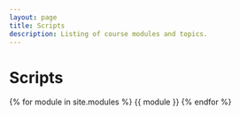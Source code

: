 ```yaml
---
layout: page
title: Scripts
description: Listing of course modules and topics.
---
```


# Scripts

{% for module in site.modules %}
{{ module }}
{% endfor %}
